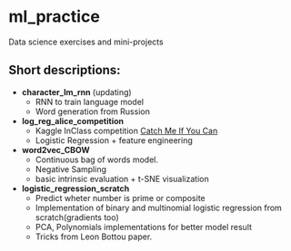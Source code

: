 # ml_practice
Data science exercises and mini-projects
## Short descriptions:

- **character_lm_rnn** (updating)
  - RNN to train language model
  - Word generation from Russion
- **log_reg_alice_competition**
  - Kaggle InClass competition [Catch Me If You Can](https://www.kaggle.com/c/catch-me-if-you-can-intruder-detection-through-webpage-session-tracking2/overview)
  - Logistic Regression + feature engineering
- **word2vec_CBOW**
  - Continuous bag of words model.
  - Negative Sampling
  - basic intrinsic evaluation + t-SNE visualization
- **logistic_regression_scratch**
  - Predict wheter number is prime or composite
  - Implementation of binary and multinomial logistic regression from scratch(gradients too)
  - PCA, Polynomials implementations for better model result
  - Tricks from Leon Bottou paper.
